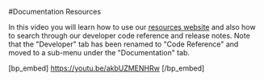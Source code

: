 #Documentation Resources

In this video you will learn how to use our [resources website](https://www.buddyboss.com/resources/) and also how to search through our developer code reference and release notes. Note that the "Developer" tab has been renamed to "Code Reference" and moved to a sub-menu under the "Documentation" tab.

[bp_embed] https://youtu.be/akbUZMENHRw [/bp_embed]